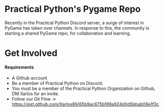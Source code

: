 # Practical Python's Pygame Repo
Recently in the Practical Python Discord server, a surge of interest in PyGame has taken over channels.
In response to this, the community is starting a shared PyGame repo, for collaboration and learning.


# Get Involved
#### Requirements
- A Github account
- Be a member of Practical Python on Discord.
- You must be a member of the Practical Python Organization on Github, DM Xarlos for an invite. 
- Follow our Git Flow -> https://gist.github.com/Xarlos89/65b9ac675bf89a924d0d5bbab08e1f3c

